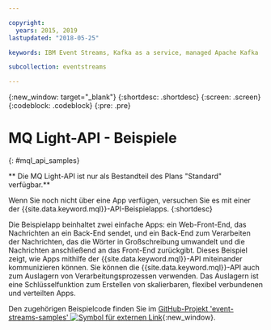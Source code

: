 ```yaml
---

copyright:
  years: 2015, 2019
lastupdated: "2018-05-25"

keywords: IBM Event Streams, Kafka as a service, managed Apache Kafka

subcollection: eventstreams

---
```


{:new_window: target="_blank"}
{:shortdesc: .shortdesc}
{:screen: .screen}
{:codeblock: .codeblock}
{:pre: .pre}

<!-- 15/11/18: info moved to eventstreams075.md, moved because of doc app changes -->
# MQ Light-API - Beispiele
{: #mql_api_samples}

** Die MQ Light-API ist nur als Bestandteil des Plans "Standard" verfügbar.**
<br/>

Wenn Sie noch nicht über eine App verfügen, versuchen Sie es mit einer der {{site.data.keyword.mql}}-API-Beispielapps.
{:shortdesc}

Die Beispielapp beinhaltet zwei einfache Apps: ein Web-Front-End, das Nachrichten an ein
Back-End sendet, und ein Back-End zum Verarbeiten der Nachrichten, das die Wörter in Großschreibung umwandelt
und die Nachrichten anschließend an das Front-End zurückgibt. Dieses Beispiel zeigt, wie Apps mithilfe der
{{site.data.keyword.mql}}-API miteinander kommunizieren können. Sie können die {{site.data.keyword.mql}}-API
auch zum Auslagern von Verarbeitungsprozessen verwenden. Das Auslagern ist eine Schlüsselfunktion zum Erstellen von
skalierbaren, flexibel verbundenen und verteilten Apps.

Den zugehörigen Beispielcode finden Sie im [GitHub-Projekt 'event-streams-samples' ![Symbol für externen Link](../../icons/launch-glyph.svg "Symbol für externen Link")](https://github.com/ibm-messaging/event-streams-samples/tree/master/mqlight){:new_window}.
